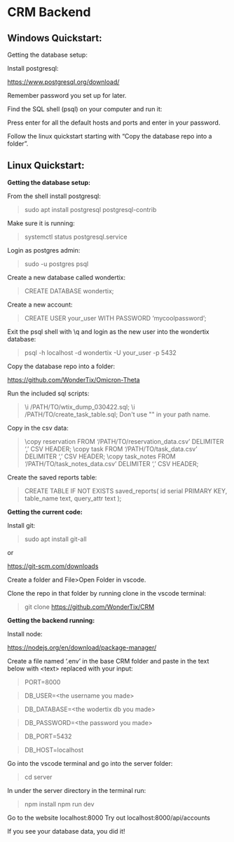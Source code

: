 # CRM Backend

## Windows Quickstart:

Getting the database setup:

Install postgresql:

https://www.postgresql.org/download/

Remember password you set up for later.

Find the SQL shell (psql) on your computer and run it:

Press enter for all the default hosts and ports and enter in your password.

Follow the linux quickstart starting with “Copy the database repo into a folder”.

## Linux Quickstart:

**Getting the database setup:**

From the shell install postgresql:
> sudo apt install postgresql postgresql-contrib

Make sure it is running:
> systemctl status postgresql.service

Login as postgres admin:
> sudo -u postgres psql

Create a new database called wondertix:
> CREATE DATABASE wondertix;

Create a new account:
> CREATE USER your_user WITH PASSWORD ‘mycoolpassword’;

Exit the psql shell with \q and login as the new user into the wondertix database:
> psql -h localhost -d wondertix -U your_user -p 5432

Copy the database repo into a folder:

https://github.com/WonderTix/Omicron-Theta

Run the included sql scripts:
> \i /PATH/TO/wtix_dump_030422.sql;
> \i /PATH/TO/create_task_table.sql;
Don't use "\" in your path name.

Copy in the csv data:
> \copy reservation FROM ‘/PATH/TO/reservation_data.csv’ DELIMITER ‘,’ CSV HEADER;
> \copy task FROM ‘/PATH/TO/task_data.csv’ DELIMITER ‘,’ CSV HEADER;
> \copy task_notes FROM ‘/PATH/TO/task_notes_data.csv’ DELIMITER ‘,’ CSV HEADER;

Create the saved reports table:
> CREATE TABLE IF NOT EXISTS saved_reports(
>     id serial PRIMARY KEY,
>     table_name text,
>     query_attr text
> );

**Getting the current code:**

Install git: 
> sudo apt install git-all

or

https://git-scm.com/downloads

Create a folder and File>Open Folder in vscode.

Clone the repo in that folder by running clone in the vscode terminal:
> git clone https://github.com/WonderTix/CRM

**Getting the backend running:**

Install node:

https://nodejs.org/en/download/package-manager/

Create a file named ‘.env’ in the base CRM folder and paste in the text below with \<text> replaced with your input:

> PORT=8000
    
> DB_USER=\<the username you made>
    
> DB_DATABASE=\<the wodertix db you made>
    
> DB_PASSWORD=\<the password you made>
    
> DB_PORT=5432
    
> DB_HOST=localhost
    

Go into the vscode terminal and go into the server folder:
> cd server

In under the server directory in the terminal run:
> npm install
> npm run dev
    
Go to the website localhost:8000
Try out localhost:8000/api/accounts

If you see your database data, you did it!
